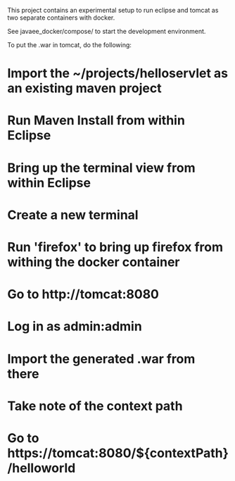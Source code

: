 This project contains an experimental setup to run eclipse and tomcat as two separate containers with docker.

See javaee_docker/compose/ to start the development environment.

To put the .war in tomcat, do the following:

# Import the ~/projects/helloservlet as an existing maven project
# Run Maven Install from within Eclipse
# Bring up the terminal view from within Eclipse
# Create a new terminal
# Run 'firefox' to bring up firefox from withing the docker container
# Go to http://tomcat:8080
# Log in as admin:admin
# Import the generated .war from there
# Take note of the context path
# Go to https://tomcat:8080/${contextPath}/helloworld
